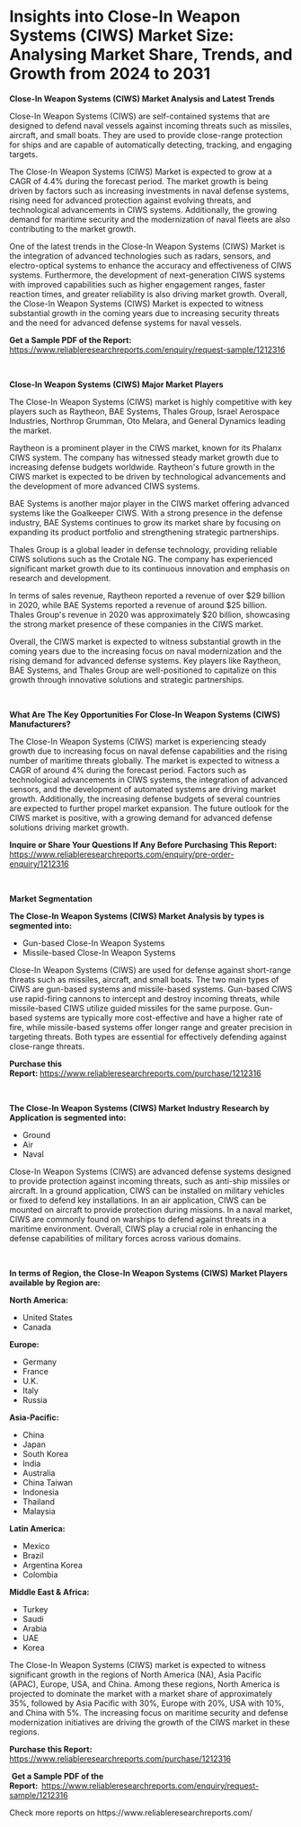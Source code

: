 <p><h1>Insights into Close-In Weapon Systems (CIWS) Market Size: Analysing Market Share, Trends, and Growth from 2024 to 2031</h1></p><p><strong>Close-In Weapon Systems (CIWS) Market Analysis and Latest Trends</strong></p>
<p><p>Close-In Weapon Systems (CIWS) are self-contained systems that are designed to defend naval vessels against incoming threats such as missiles, aircraft, and small boats. They are used to provide close-range protection for ships and are capable of automatically detecting, tracking, and engaging targets.</p><p>The Close-In Weapon Systems (CIWS) Market is expected to grow at a CAGR of 4.4% during the forecast period. The market growth is being driven by factors such as increasing investments in naval defense systems, rising need for advanced protection against evolving threats, and technological advancements in CIWS systems. Additionally, the growing demand for maritime security and the modernization of naval fleets are also contributing to the market growth.</p><p>One of the latest trends in the Close-In Weapon Systems (CIWS) Market is the integration of advanced technologies such as radars, sensors, and electro-optical systems to enhance the accuracy and effectiveness of CIWS systems. Furthermore, the development of next-generation CIWS systems with improved capabilities such as higher engagement ranges, faster reaction times, and greater reliability is also driving market growth. Overall, the Close-In Weapon Systems (CIWS) Market is expected to witness substantial growth in the coming years due to increasing security threats and the need for advanced defense systems for naval vessels.</p></p>
<p><strong>Get a Sample PDF of the Report:&nbsp;</strong> <a href="https://www.reliableresearchreports.com/enquiry/request-sample/1212316">https://www.reliableresearchreports.com/enquiry/request-sample/1212316</a></p>
<p>&nbsp;</p>
<p><strong>Close-In Weapon Systems (CIWS) Major Market Players</strong></p>
<p><p>The Close-In Weapon Systems (CIWS) market is highly competitive with key players such as Raytheon, BAE Systems, Thales Group, Israel Aerospace Industries, Northrop Grumman, Oto Melara, and General Dynamics leading the market. </p><p>Raytheon is a prominent player in the CIWS market, known for its Phalanx CIWS system. The company has witnessed steady market growth due to increasing defense budgets worldwide. Raytheon's future growth in the CIWS market is expected to be driven by technological advancements and the development of more advanced CIWS systems.</p><p>BAE Systems is another major player in the CIWS market offering advanced systems like the Goalkeeper CIWS. With a strong presence in the defense industry, BAE Systems continues to grow its market share by focusing on expanding its product portfolio and strengthening strategic partnerships.</p><p>Thales Group is a global leader in defense technology, providing reliable CIWS solutions such as the Crotale NG. The company has experienced significant market growth due to its continuous innovation and emphasis on research and development.</p><p>In terms of sales revenue, Raytheon reported a revenue of over $29 billion in 2020, while BAE Systems reported a revenue of around $25 billion. Thales Group's revenue in 2020 was approximately $20 billion, showcasing the strong market presence of these companies in the CIWS market.</p><p>Overall, the CIWS market is expected to witness substantial growth in the coming years due to the increasing focus on naval modernization and the rising demand for advanced defense systems. Key players like Raytheon, BAE Systems, and Thales Group are well-positioned to capitalize on this growth through innovative solutions and strategic partnerships.</p></p>
<p>&nbsp;</p>
<p><strong>What Are The Key Opportunities For Close-In Weapon Systems (CIWS) Manufacturers?</strong></p>
<p><p>The Close-In Weapon Systems (CIWS) market is experiencing steady growth due to increasing focus on naval defense capabilities and the rising number of maritime threats globally. The market is expected to witness a CAGR of around 4% during the forecast period. Factors such as technological advancements in CIWS systems, the integration of advanced sensors, and the development of automated systems are driving market growth. Additionally, the increasing defense budgets of several countries are expected to further propel market expansion. The future outlook for the CIWS market is positive, with a growing demand for advanced defense solutions driving market growth.</p></p>
<p><strong>Inquire or Share Your Questions If Any Before Purchasing This Report:</strong> <a href="https://www.reliableresearchreports.com/enquiry/pre-order-enquiry/1212316">https://www.reliableresearchreports.com/enquiry/pre-order-enquiry/1212316</a></p>
<p>&nbsp;</p>
<p><strong>Market Segmentation</strong></p>
<p><strong>The Close-In Weapon Systems (CIWS) Market Analysis by types is segmented into:</strong></p>
<p><ul><li>Gun-based Close-In Weapon Systems</li><li>Missile-based Close-In Weapon Systems</li></ul></p>
<p><p>Close-In Weapon Systems (CIWS) are used for defense against short-range threats such as missiles, aircraft, and small boats. The two main types of CIWS are gun-based systems and missile-based systems. Gun-based CIWS use rapid-firing cannons to intercept and destroy incoming threats, while missile-based CIWS utilize guided missiles for the same purpose. Gun-based systems are typically more cost-effective and have a higher rate of fire, while missile-based systems offer longer range and greater precision in targeting threats. Both types are essential for effectively defending against close-range threats.</p></p>
<p><strong>Purchase this Report:&nbsp;</strong><a href="https://www.reliableresearchreports.com/purchase/1212316">https://www.reliableresearchreports.com/purchase/1212316</a></p>
<p>&nbsp;</p>
<p><strong>The Close-In Weapon Systems (CIWS) Market Industry Research by Application is segmented into:</strong></p>
<p><ul><li>Ground</li><li>Air</li><li>Naval</li></ul></p>
<p><p>Close-In Weapon Systems (CIWS) are advanced defense systems designed to provide protection against incoming threats, such as anti-ship missiles or aircraft. In a ground application, CIWS can be installed on military vehicles or fixed to defend key installations. In an air application, CIWS can be mounted on aircraft to provide protection during missions. In a naval market, CIWS are commonly found on warships to defend against threats in a maritime environment. Overall, CIWS play a crucial role in enhancing the defense capabilities of military forces across various domains.</p></p>
<p>&nbsp;</p>
<p><strong>In terms of Region, the Close-In Weapon Systems (CIWS) Market Players available by Region are:</strong></p>
<p>
    <p> <strong> North America: </strong>
        <ul>
            <li>United States</li>
            <li>Canada</li>
        </ul>
        </p> 
    <p> <strong> Europe: </strong>
        <ul>
            <li>Germany</li>
            <li>France</li>
            <li>U.K.</li>
            <li>Italy</li>
            <li>Russia</li>
        </ul>
        </p> 
    <p> <strong> Asia-Pacific: </strong>
        <ul>
            <li>China</li>
            <li>Japan</li>
            <li>South Korea</li>
            <li>India</li>
            <li>Australia</li>
            <li>China Taiwan</li>
            <li>Indonesia</li>
            <li>Thailand</li>
            <li>Malaysia</li>
        </ul>
        </p> 
    <p> <strong> Latin America: </strong>
        <ul>
            <li>Mexico</li>
            <li>Brazil</li>
            <li>Argentina Korea</li>
            <li>Colombia</li>
        </ul>
        </p> 
    <p> <strong> Middle East & Africa: </strong>
        <ul>
            <li>Turkey</li>
            <li>Saudi</li>
            <li>Arabia</li>
            <li>UAE</li>
            <li>Korea</li>
        </ul>
    </p>
    </p>
<p><p>The Close-In Weapon Systems (CIWS) market is expected to witness significant growth in the regions of North America (NA), Asia Pacific (APAC), Europe, USA, and China. Among these regions, North America is projected to dominate the market with a market share of approximately 35%, followed by Asia Pacific with 30%, Europe with 20%, USA with 10%, and China with 5%. The increasing focus on maritime security and defense modernization initiatives are driving the growth of the CIWS market in these regions.</p></p>
<p><strong>Purchase this Report: </strong><a href="https://www.reliableresearchreports.com/purchase/1212316">https://www.reliableresearchreports.com/purchase/1212316</a></p>
<p>&nbsp;<strong>Get a Sample PDF of the Report:&nbsp;&nbsp;</strong><a href="https://www.reliableresearchreports.com/enquiry/request-sample/1212316">https://www.reliableresearchreports.com/enquiry/request-sample/1212316</a></p>
<p><strong></strong></p>
<p>Check more reports on https://www.reliableresearchreports.com/</p>